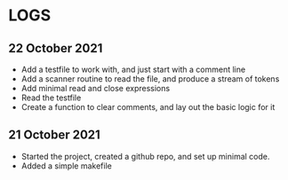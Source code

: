 # LOGS


## 22 October 2021

* Add a testfile to work with, and just start with a comment line
* Add a scanner routine to read the file, and produce a stream of tokens
* Add minimal read and close expressions
* Read the testfile
* Create a function to clear comments, and lay out the basic logic for it



## 21 October 2021

* Started the project, created a github repo, and set up minimal code.
* Added a simple makefile